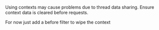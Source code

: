 Using contexts may cause problems due to thread data sharing. Ensure context
data is cleared before requests.

For now just add a before filter to wipe the context